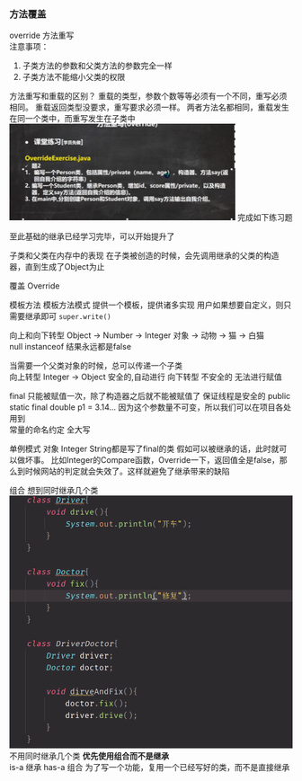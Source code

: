 ### 方法覆盖  
override 方法重写  
注意事项：
1. 子类方法的参数和父类方法的参数完全一样
2. 子类方法不能缩小父类的权限  

方法重写和重载的区别？
重载的类型，参数个数等等必须有一个不同，重写必须相同。
重载返回类型没要求，重写要求必须一样。
两者方法名都相同，重载发生在同一个类中，而重写发生在子类中
![img_1.png](./src/img_1.png) 完成如下练习题  

至此基础的继承已经学习完毕，可以开始提升了  

子类和父类在内存中的表现 在子类被创造的时候，会先调用继承的父类的构造器，直到生成了Object为止  

覆盖 Override   

模板方法 模板方法模式 提供一个模板，提供诸多实现 用户如果想要自定义，则只需要继承即可 
`super.write()`  

向上和向下转型 
Object -> Number -> Integer  对象 -> 动物 -> 猫 -> 白猫  
null instanceof 结果永远都是false

当需要一个父类对象的时候，总可以传递一个子类  
向上转型  Integer -> Object 安全的,自动进行
向下转型 不安全的  无法进行赋值


final 只能被赋值一次，除了构造器之后就不能被赋值了 保证线程是安全的 
public static final double p1 = 3.14... 因为这个参数量不可变，所以我们可以在项目各处用到  
常量的命名约定 全大写  

单例模式 对象 Integer String都是写了final的类 假如可以被继承的话，此时就可以做坏事。
比如Integer的Compare函数，Override一下，返回值全是false，那么到时候网站的判定就会失效了。这样就避免了继承带来的缺陷  

组合 想到同时继承几个类 ![img_2.png](./src/img_2.png)
不用同时继承几个类  **优先使用组合而不是继承**  
is-a 继承  has-a 组合 为了写一个功能，复用一个已经写好的类，而不是直接继承
